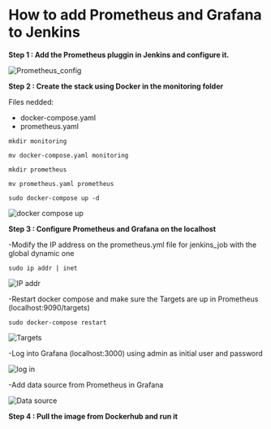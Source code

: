 # How to add Prometheus and Grafana to Jenkins

**Step 1 : Add the Prometheus pluggin in Jenkins and configure it.**

![Prometheus_config](https://github.com/gakengabinatsume/DevOps2023/assets/141765846/ad2b35e7-eb6c-4c3f-8e8e-04f76863c9c3)

**Step 2 : Create the stack using Docker in the monitoring folder**

Files nedded:
- docker-compose.yaml
- prometheus.yaml

`mkdir monitoring`

`mv docker-compose.yaml monitoring`

`mkdir prometheus`

`mv prometheus.yaml prometheus`

`sudo docker-compose up -d`

![docker compose up](https://github.com/gakengabinatsume/DevOps2023/assets/141765846/ddb127e7-2b8e-4f6a-8283-070c004cfc21)

**Step 3 : Configure Prometheus and Grafana on the localhost**

-Modify the IP address on the prometheus.yml file for jenkins_job with the global dynamic one 

`sudo ip addr | inet`

![IP addr](https://github.com/gakengabinatsume/DevOps2023/assets/141765846/31db5b46-2393-469e-906a-2266bb9d22cf)

-Restart docker compose and make sure the Targets are up in Prometheus (localhost:9090/targets)

`sudo docker-compose restart`

![Targets](https://github.com/gakengabinatsume/DevOps2023/assets/141765846/51a169c9-78ff-4145-9aa8-fae9dcf8068f)

-Log into Grafana (localhost:3000) using admin as initial user and password

![log in](https://github.com/gakengabinatsume/DevOps2023/assets/141765846/78a9a91b-6285-443d-a1e8-0c52d4c5a164)

-Add data source from Prometheus in Grafana

![Data source](https://github.com/gakengabinatsume/DevOps2023/assets/141765846/6b673e73-273d-486a-8443-bb9721e5a140)


**Step 4 : Pull the image from Dockerhub and run it**
